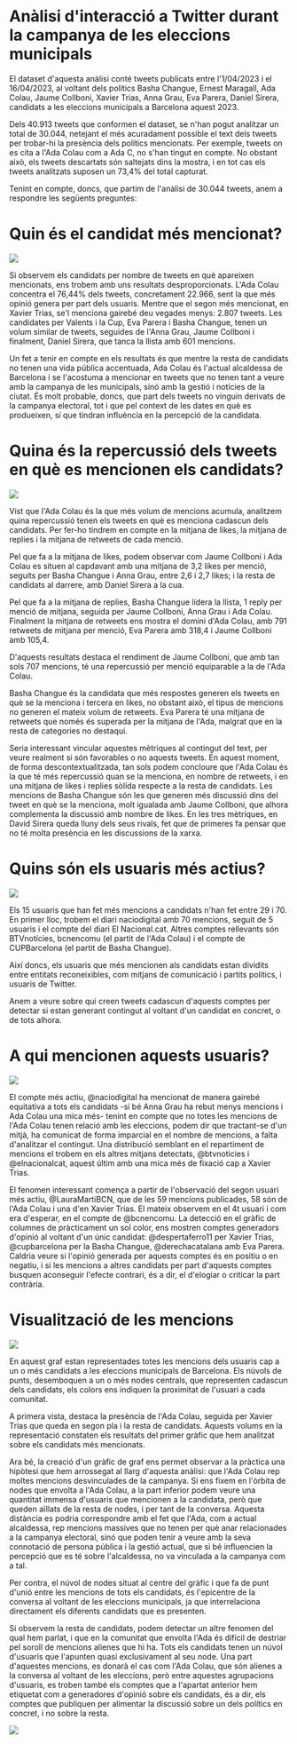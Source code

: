 
# Anàlisi d'interacció a Twitter durant la campanya de les eleccions municipals 

El dataset d'aquesta anàlisi conté tweets publicats entre l'1/04/2023 i el 16/04/2023, al voltant dels polítics Basha Changue, Ernest Maragall, Ada Colau, Jaume Collboni, Xavier Trias, Anna Grau, Eva Parera, Daniel Sirera, candidats a les eleccions municipals a Barcelona aquest 2023. 

Dels 40.913 tweets que conformen el dataset, se n'han pogut analitzar un total de 30.044, netejant el més acuradament possible el text dels tweets per trobar-hi la presència dels polítics mencionats. Per exemple, tweets on es cita a l'Ada Colau com a Ada C, no s'han tingut en compte. No obstant això, els tweets descartats són saltejats dins la mostra, i en tot cas els tweets analitzats suposen un 73,4% del total capturat. 

Tenint en compte, doncs, que partim de l'anàlisi de 30.044 tweets, anem a respondre les següents preguntes:

# Quin és el candidat més mencionat?

![](https://github.com/rbachuab/BigData-4t-/blob/main/Exercici%20Twitter/Pasted%20image%2020230501112657.png)

Si observem els candidats per nombre de tweets en què apareixen mencionats, ens trobem amb uns resultats desproporcionats. L'Ada Colau concentra el 76,44% dels tweets, concretament 22.966, sent la que més opinió genera per part dels usuaris. Mentre que el segon més mencionat, en Xavier Trias, se'l menciona gairebé deu vegades menys: 2.807 tweets. Les candidates per Valents i la Cup, Eva Parera i Basha Changue, tenen un volum similar de tweets, seguides de l'Anna Grau, Jaume Collboni i finalment, Daniel Sirera, que tanca la llista amb 601 mencions. 

Un fet a tenir en compte en els resultats és que mentre la resta de candidats no tenen una vida pública accentuada, Ada Colau és l'actual alcaldessa de Barcelona i se l'acostuma a mencionar en tweets que no tenen tant a veure amb la campanya de les municipals, sinó amb la gestió i notícies de la ciutat. És molt probable, doncs, que part dels tweets no vinguin derivats de la campanya electoral, tot i que pel context de les dates en què es produeixen, sí que tindran influència en la percepció de la candidata.

# Quina és la repercussió dels tweets en què es mencionen els candidats?

![](https://github.com/rbachuab/BigData-4t-/blob/main/Exercici%20Twitter/Pasted%20image%2020230501183034.png)

Vist que l'Ada Colau és la que més volum de mencions acumula, analitzem quina repercussió tenen els tweets en què es menciona cadascun dels candidats. Per fer-ho tindrem en compte en la mitjana de likes, la mitjana de replies i la mitjana de retweets de cada menció. 

Pel que fa a la mitjana de likes, podem observar com Jaume Collboni i Ada Colau es situen al capdavant amb una mitjana de 3,2 likes per menció, seguits per Basha Changue i Anna Grau, entre 2,6 i 2,7 likes; i la resta de candidats al darrere, amb Daniel Sirera a la cua. 

Pel que fa a la mitjana de replies, Basha Changue lídera la llista, 1 reply per menció de mitjana, seguida per Jaume Collboni, Anna Grau i Ada Colau. Finalment la mitjana de retweets ens mostra el domini d'Ada Colau, amb 791 retweets de mitjana per menció, Eva Parera amb 318,4 i Jaume Collboni amb 105,4. 

D'aquests resultats destaca el rendiment de Jaume Collboni, que amb tan sols 707 mencions, té una repercussió per menció equiparable a la de l'Ada Colau. 

Basha Changue és la candidata que més respostes generen els tweets en què se la menciona i tercera en likes, no obstant això, el tipus de mencions no generen el mateix volum de retweets. Eva Parera té una mitjana de retweets que només és superada per la mitjana de l'Ada, malgrat que en la resta de categories no destaqui. 

Seria interessant vincular aquestes mètriques al contingut del text, per veure realment si són favorables o no aquests tweets. En aquest moment, de forma descontextualitzada, tan sols podem concloure que l'Ada Colau és la que té més repercussió quan se la menciona, en nombre de retweets, i en una mitjana de likes i replies sòlida respecte a la resta de candidats. Les mencions de Basha Changue són les que generen més discussió dins del tweet en què se la menciona, molt igualada amb Jaume Collboni, que alhora complementa la discussió amb nombre de likes. En les tres mètriques, en David Sirera queda lluny dels seus rivals, fet que de primeres fa pensar que no té molta presència en les discussions de la xarxa.

# Quins són els usuaris més actius?

![](https://github.com/rbachuab/BigData-4t-/blob/main/Exercici%20Twitter/Pasted%20image%2020230501183535.png)

Els 15 usuaris que han fet més mencions a candidats n'han fet entre 29 i 70. En primer lloc, trobem el diari naciodigital amb 70 mencions, seguit de 5 usuaris i el compte del diari El Nacional.cat. Altres comptes rellevants són BTVnotícies, bcnencomu (el partit de l'Ada Colau) i el compte de CUPBarcelona (el partit de Basha Changue).

Així doncs, els usuaris que més mencionen als candidats estan dividits entre entitats reconeixibles, com mitjans de comunicació i partits polítics, i usuaris de Twitter. 

Anem a veure sobre qui creen tweets cadascun d'aquests comptes per detectar si estan generant contingut al voltant d'un candidat en concret, o de tots alhora.

# A qui mencionen aquests usuaris?

![](https://github.com/rbachuab/BigData-4t-/blob/main/Exercici%20Twitter/Pasted%20image%2020230501190005.png)

El compte més actiu, @naciodigital ha mencionat de manera gairebé equitativa a tots els candidats -si bé Anna Grau ha rebut menys mencions i Ada Colau una mica més- tenint en compte que no totes les mencions de l'Ada Colau tenen relació amb les eleccions, podem dir que tractant-se d'un mitjà, ha comunicat de forma imparcial en el nombre de mencions, a falta d'analitzar el contingut. Una distribució semblant en el repartiment de mencions el trobem en els altres mitjans detectats, @btvnoticies i @elnacionalcat, aquest últim amb una mica més de fixació cap a Xavier Trias. 

El fenomen interessant comença a partir de l'observació del segon usuari més actiu, @LauraMartiBCN, que de les 59 mencions publicades, 58 són de l'Ada Colau i una d'en Xavier Trias. El mateix observem en el 4t usuari i com era d'esperar, en el compte de @bcnencomu. La detecció en el gràfic de columnes de pràcticament un sol color, ens mostren comptes generadors d'opinió al voltant d'un únic candidat: @despertaferro11 per Xavier Trias, @cupbarcelona per la Basha Changue, @derechacatalana amb Eva Parera. Caldria veure si l'opinió generada per aquests comptes és en positiu o en negatiu, i si les mencions a altres candidats per part d'aquests comptes busquen aconseguir l'efecte contrari, és a dir, el d'elogiar o criticar la part contrària.

# Visualització de les mencions 

![](https://github.com/rbachuab/BigData-4t-/blob/main/Exercici%20Twitter/Graf.png)

En aquest graf estan representades totes les mencions dels usuaris cap a un o més candidats a les eleccions municipals de Barcelona. Els núvols de punts, desemboquen a un o més nodes centrals, que representen cadascun dels candidats, els colors ens indiquen la proximitat de l'usuari a cada comunitat.

A primera vista, destaca la presència de l'Ada Colau, seguida per Xavier Trias que queda en segon pla i la resta de candidats. Aquests volums en la representació constaten els resultats del primer gràfic que hem analitzat sobre els candidats més mencionats. 

Ara bé, la creació d'un gràfic de graf ens permet observar a la pràctica una hipòtesi que hem arrossegat al llarg d'aquesta anàlisi: que l'Ada Colau rep moltes mencions desvinculades de la campanya. Si ens fixem en l'òrbita de nodes que envolta a l'Ada Colau, a la part inferior podem veure una quantitat immensa d'usuaris que mencionen a la candidata, però que queden aïllats de la resta de nodes, i per tant de la conversa. Aquesta distància es podria correspondre amb el fet que l'Ada, com a actual alcaldessa, rep mencions massives que no tenen per què anar relacionades a la campanya electoral, sinó que poden tenir a veure amb la seva connotació de persona pública i la gestió actual, que si bé influencien la percepció que es té sobre l'alcaldessa, no va vinculada a la campanya com a tal. 

Per contra, el núvol de nodes situat al centre del gràfic i que fa de punt d'unió entre les mencions de tots els candidats, és l'epicentre de la conversa al voltant de les eleccions municipals, ja que interrelaciona directament els diferents candidats que es presenten.

Si observem la resta de candidats, podem detectar un altre fenomen del qual hem parlat, i que en la comunitat que envolta l'Ada és difícil de destriar pel soroll de mencions alienes que hi ha. Tots els candidats tenen un núvol d'usuaris que l'apunten quasi exclusivament al seu node. Una part d'aquestes mencions, es donarà el cas com l'Ada Colau, que són alienes a la conversa al voltant de les eleccions, però entre aquestes agrupacions d'usuaris, es troben també els comptes que a l'apartat anterior hem etiquetat com a generadores d'opinió sobre els candidats, és a dir, els comptes que publiquen per alimentar la discussió sobre un dels polítics en concret, i no sobre la resta.

![](https://github.com/rbachuab/BigData-4t-/blob/main/Exercici%20Twitter/Pasted%20image%2020230502174111.png)
